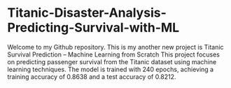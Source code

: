 # Titanic-Disaster-Analysis-Predicting-Survival-with-ML
Welcome to my Github repository. This is my another new project is Titanic Survival Prediction – Machine Learning from Scratch This project focuses on predicting passenger survival from the Titanic dataset using machine learning techniques. The model is trained with 240 epochs, achieving a training accuracy of 0.8638 and a test accuracy of 0.8212. 
